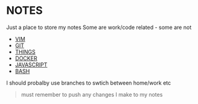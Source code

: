# NOTES

Just a place to store my notes
Some are work/code related - some are not

- [VIM](./VIM.md)
- [GIT](./GIT.md)
- [THINGS](./THINGS.md)
- [DOCKER](./DOCKER.md)
- [JAVASCRIPT](./JAVASCRIPT.md)
- [BASH](./BASH.md)


I should probalby use branches to swtich between home/work etc

> must remember to push any changes I make to my notes
